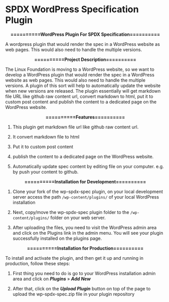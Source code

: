 # SPDX WordPress Specification Plugin

<p align="center">
<b> ==========WordPress Plugin For SPDX Specification========== </b>
</p>

A wordpress plugin that would render the spec in a WordPress website as web pages. This would also need to handle the multiple versions.

<p align="center">
<b> ==========Project Description========== </b>
</p>

The Linux Foundation is moving to a WordPress website, so we want to develop a WordPress plugin that would render the spec in a WordPress website as web pages. This would also need to handle the multiple versions.
A plugin of this sort will help to automatically update the website when new versions are released. The plugin essentially will get markdown file URL like github raw content url, convert markdown to html, put it
to custom post content and publish the content to a dedicated page on the WordPress website.

<p align="center">
<b> ==========Features========== </b>
</p>

1. This plugin get markdown file url like github raw content url.

2. It convert markdown file to html

3. Put it to custom post content

4. publish the content to a dedicated page on the WordPress website.

5. Automatically update spec content by editing file on your computer. e.g. by push your content to github.


<p align="center">
<b> ==========Installation for Development========== </b>
</p>

1. Clone your fork of the wp-spdx-spec plugin, on your local development server access the path `/wp-content/plugins/` of your local WordPress installation

2. Next, copy/move the wp-spdx-spec plugin folder to the `/wp-content/plugins/` folder on your web server.

3. After uploading the files, you need to visit the WordPress admin area and click on the Plugins link in the admin menu. You will see your plugin successfully installed on the plugins page.


<p align="center">
<b> ==========Installation for Production========== </b>
</p>

To install and activate the plugin, and then get it up and running in production, follow these steps:

1. First thing you need to do is go to your WordPress installation admin area and click on _**Plugins**_ » _**Add New**_

2. After that, click on the _**Upload Plugin**_ button on top of the page to upload the wp-spdx-spec.zip file in your plugin repository
